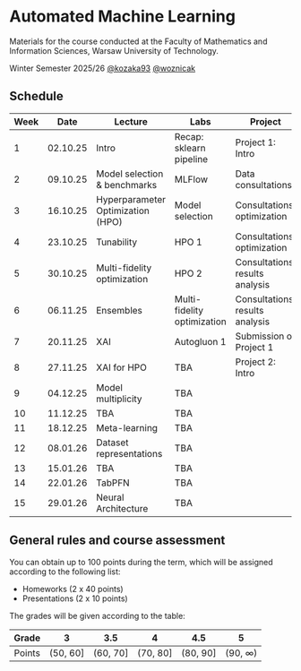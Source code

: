 # Automated Machine Learning
Materials for the course conducted at the Faculty of Mathematics and Information Sciences, Warsaw University of Technology.

Winter Semester 2025/26 [@kozaka93](https://github.com/kozaka93) [@woznicak](https://github.com/woznicak)


## Schedule

| Week | Date     | Lecture                           | Labs                        | Project                         |
|------|----------|-----------------------------------|-----------------------------|---------------------------------|
|    1 | 02.10.25 | Intro                             | Recap: sklearn pipeline     | Project 1: Intro                |
|    2 | 09.10.25 | Model selection & benchmarks      | MLFlow                      | Data consultations              |
|    3 | 16.10.25 | Hyperparameter Optimization (HPO) | Model selection             | Consultations: optimization     |
|    4 | 23.10.25 | Tunability                        | HPO 1                       | Consultations: optimization     |
|    5 | 30.10.25 | Multi-fidelity optimization       | HPO 2                       | Consultations: results analysis |
|    6 | 06.11.25 | Ensembles                         | Multi-fidelity optimization | Consultations: results analysis |
|    7 | 20.11.25 | XAI                               | Autogluon 1                 | Submission of Project 1         |
|    8 | 27.11.25 | XAI for HPO                       | TBA                         | Project 2: Intro                |
|    9 | 04.12.25 | Model multiplicity                | TBA                         |                                 |
|   10 | 11.12.25 | TBA                               | TBA                         |                                 |
|   11 | 18.12.25 | Meta-learning                     | TBA                         |                                 |
|   12 | 08.01.26 | Dataset representations           | TBA                         |                                 |
|   13 | 15.01.26 | TBA                               | TBA                         |                                 |
|   14 | 22.01.26 | TabPFN                            | TBA                         |                                 |
|   15 | 29.01.26 | Neural Architecture               | TBA                         |                                 |

## General rules and course assessment

You can obtain up to 100 points during the term, which will be assigned according to the following list:
- Homeworks (2 x 40 points)
- Presentations (2 x 10 points)

The grades will be given according to the table:

| Grade |  3 | 3.5 | 4 | 4.5 | 5 |
|:---:|:---:|:---:|:---:|:---:|:---:|
| Points   | (50, 60] | (60, 70] | (70, 80] | (80, 90] | (90, ∞) |
